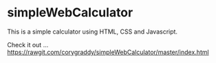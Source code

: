 # simpleWebCalculator
This is a simple calculator using HTML, CSS and Javascript. 

Check it out ... https://rawgit.com/corygraddy/simpleWebCalculator/master/index.html
